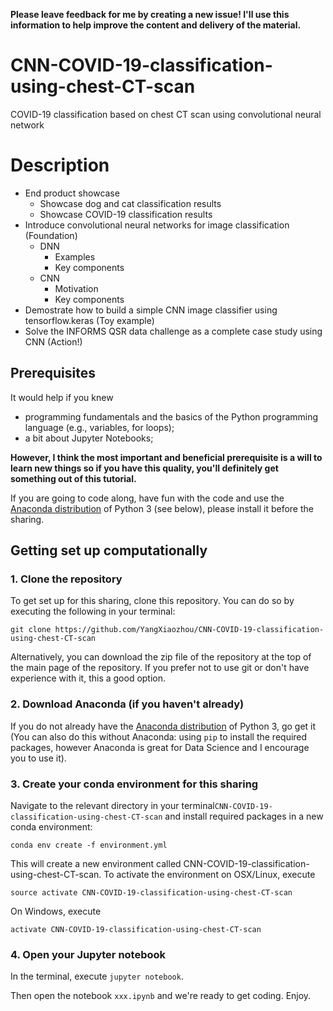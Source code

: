 **Please leave feedback for me by creating a new issue! I'll use this information to help improve the content and delivery of the material.**

# CNN-COVID-19-classification-using-chest-CT-scan
COVID-19 classification based on chest CT scan using convolutional neural network

# Description
- End product showcase
    + Showcase dog and cat classification results
    + Showcase COVID-19 classification results
- Introduce convolutional neural networks for image classification (Foundation)
    + DNN
        * Examples
        * Key components
    + CNN
        * Motivation
        * Key components
- Demostrate how to build a simple CNN image classifier using tensorflow.keras (Toy example)
- Solve the INFORMS QSR data challenge as a complete case study using CNN (Action!)


## Prerequisites

It would help if you knew

* programming fundamentals and the basics of the Python programming language (e.g., variables, for loops);
* a bit about Jupyter Notebooks;

**However, I think the most important and beneficial prerequisite is a will to learn new things so if you have this quality, you'll definitely get something out of this tutorial.**

If you are going to code along, have fun with the code and use the [Anaconda distribution](https://www.anaconda.com/download/) of Python 3 (see below), please install it before the sharing.


## Getting set up computationally

### 1. Clone the repository

To get set up for this sharing, clone this repository. You can do so by executing the following in your terminal:

```
git clone https://github.com/YangXiaozhou/CNN-COVID-19-classification-using-chest-CT-scan
```

Alternatively, you can download the zip file of the repository at the top of the main page of the repository. If you prefer not to use git or don't have experience with it, this a good option.

### 2. Download Anaconda (if you haven't already)

If you do not already have the [Anaconda distribution](https://www.anaconda.com/download/) of Python 3, go get it (You can also do this without Anaconda: using `pip` to install the required packages, however Anaconda is great for Data Science and I encourage you to use it).

### 3. Create your conda environment for this sharing

Navigate to the relevant directory in your terminal`CNN-COVID-19-classification-using-chest-CT-scan` and install required packages in a new conda environment:

```
conda env create -f environment.yml
```

This will create a new environment called CNN-COVID-19-classification-using-chest-CT-scan. To activate the environment on OSX/Linux, execute

```
source activate CNN-COVID-19-classification-using-chest-CT-scan
```
On Windows, execute

```
activate CNN-COVID-19-classification-using-chest-CT-scan
```


### 4. Open your Jupyter notebook

In the terminal, execute `jupyter notebook`.

Then open the notebook `xxx.ipynb` and we're ready to get coding. Enjoy.


